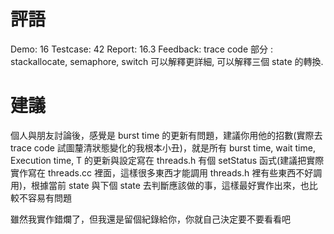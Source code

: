 # 評語
Demo: 16
Testcase: 42
Report: 16.3
Feedback:
trace code 部分 : stackallocate, semaphore, switch 可以解釋更詳細, 可以解釋三個 state 的轉換.
# 建議
個人與朋友討論後，感覺是 burst time 的更新有問題，建議你用他的招數(實際去 trace code 試圖釐清狀態變化的我根本小丑)，就是所有 burst time, wait time, Execution time, T 的更新與設定寫在 threads.h 有個 setStatus 函式(建議把實際實作寫在 threads.cc 裡面，這樣很多東西才能調用 threads.h 裡有些東西不好調用)，根據當前 state 與下個 state 去判斷應該做的事，這樣最好實作出來，也比較不容易有問題

雖然我實作錯爛了，但我還是留個紀錄給你，你就自己決定要不要看看吧